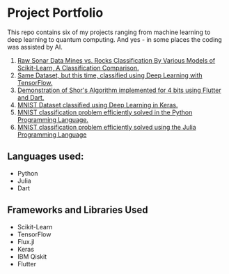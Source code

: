 # Project Portfolio

This repo contains six of my projects ranging from machine learning to deep learning to quantum computing. And yes - in some places the coding was assisted by AI.

 1. [Raw Sonar Data Mines vs. Rocks Classification By Various Models of Scikit-Learn, A Classification Comparison.](https://github.com/thomascherickal/thomascherickal.github.io/tree/master/Sonar-Classification-Comparison-with-Scikit-Learn)
 2. [Same Dataset, but this time, classified using Deep Learning with TensorFlow.](https://github.com/thomascherickal/thomascherickal.github.io/tree/master/Deep-Learning-Sonar-with-TensorFlow)
 3. [Demonstration of Shor's Algorithm implemented for 4 bits using Flutter and Dart.](https://medium.com/quantum-ai/demonstrating-how-shors-algorithm-cracks-the-rsa-encryption-standard-poc-4-bit-version-b8cc9a62c06a)
 4. [MNIST Dataset classified using Deep Learning in Keras.](https://github.com/thomascherickal/thomascherickal.github.io/tree/master/Deep-Learning-MNIST-with-Keras)
 5. [MNIST classification problem efficiently solved in the Python Programming Language.](https://github.com/thomascherickal/thomascherickal.github.io/tree/master/MNIST-Python)     
 6. [MNIST classification problem efficiently solved using the Julia Programming Language](https://github.com/thomascherickal/thomascherickal.github.io/tree/master/MNIST-Julia)

## Languages used:

* Python
* Julia
* Dart

## Frameworks and Libraries Used
* Scikit-Learn
* TensorFlow
* Flux.jl
* Keras
* IBM Qiskit
* Flutter

 
